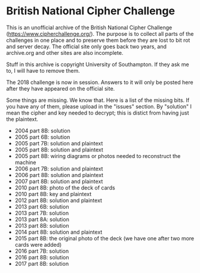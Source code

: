 # British National Cipher Challenge

This is an unofficial archive of the British National Cipher Challenge
(https://www.cipherchallenge.org/). The purpose is to collect all parts
of the challenges in one place and to preserve them before they are lost
to bit rot and server decay. The official site only goes back two years, and
archive.org and other sites are also incomplete.

Stuff in this archive is copyright University of Southampton. If they ask
me to, I will have to remove them.

The 2018 challenge is now in session. Answers to it will only be posted
here after they have appeared on the official site.

Some things are missing. We know that. Here is a list of the missing bits.
If you have any of them, please upload in the "issues" section. By "solution"
I mean the cipher and key needed to decrypt; this is distict from having
just the plaintext.

- 2004 part 8B: solution
- 2005 part 6B: solution
- 2005 part 7B: solution and plaintext
- 2005 part 8B: solution and plaintext
- 2005 part 8B: wiring diagrams or photos needed to reconstruct the machine
- 2006 part 7B: solution and plaintext
- 2006 part 8B: solution and plaintext
- 2007 part 8B: solution and plaintext
- 2010 part 8B: photo of the deck of cards
- 2010 part 8B: key and plaintext
- 2012 part 8B: solution and plaintext
- 2013 part 6B: solution
- 2013 part 7B: solution
- 2013 part 8A: solution
- 2013 part 8B: solution
- 2014 part 8B: solution and plaintext
- 2015 part 8B: the original photo of the deck (we have one after two more cards were added)
- 2016 part 7B: solution
- 2016 part 8B: solution
- 2017 part 8B: solution
